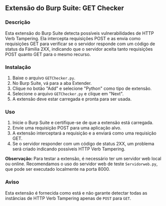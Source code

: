 ## Extensão do Burp Suite: GET Checker

### Descrição
Esta extensão do Burp Suite detecta possíveis vulnerabilidades de HTTP Verb Tampering. Ela intercepta requisições POST e as envia como requisições GET para verificar se o servidor responde com um código de status da Fámilia 2XX, indicando que o servidor aceita tanto requisições POST quanto GET para o mesmo recurso.

### Instalação
1. Baixe o arquivo `GETChecker.py`.
2. No Burp Suite, vá para a aba Extender.
3. Clique no botão "Add" e selecione "Python" como tipo de extensão.
4. Selecione o arquivo `GETChecker.py` e clique em "Next".
5. A extensão deve estar carregada e pronta para ser usada.

### Uso
1. Inicie o Burp Suite e certifique-se de que a extensão está carregada.
2. Envie uma requisição POST para uma aplicação alvo.
3. A extensão interceptará a requisição e a enviará como uma requisição GET.
4. Se o servidor responder com um código de status 2XX, um problema será criado indicando possíveis HTTP Verb Tampering.

**Observação:** Para testar a extensão, é necessário ter um servidor web local ou online. Recomendamos o uso do servidor web de teste `Servidorweb.py`, que pode ser executado localmente na porta 8000.

### Aviso
Esta extensão é fornecida como está e não garante detectar todas as instâncias de HTTP Verb Tampering apenas de `POST` para `GET`. 

